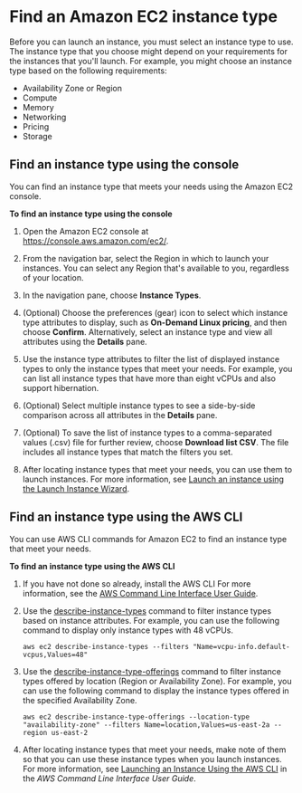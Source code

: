 # Find an Amazon EC2 instance type<a name="instance-discovery"></a>

Before you can launch an instance, you must select an instance type to use\. The instance type that you choose might depend on your requirements for the instances that you'll launch\. For example, you might choose an instance type based on the following requirements:
+ Availability Zone or Region
+ Compute
+ Memory
+ Networking
+ Pricing
+ Storage

## Find an instance type using the console<a name="instance-discovery-console"></a>

You can find an instance type that meets your needs using the Amazon EC2 console\.

**To find an instance type using the console**

1. Open the Amazon EC2 console at [https://console\.aws\.amazon\.com/ec2/](https://console.aws.amazon.com/ec2/)\.

1. From the navigation bar, select the Region in which to launch your instances\. You can select any Region that's available to you, regardless of your location\.

1. In the navigation pane, choose **Instance Types**\. 

1. \(Optional\) Choose the preferences \(gear\) icon to select which instance type attributes to display, such as **On\-Demand Linux pricing**, and then choose **Confirm**\. Alternatively, select an instance type and view all attributes using the **Details** pane\.

1. Use the instance type attributes to filter the list of displayed instance types to only the instance types that meet your needs\. For example, you can list all instance types that have more than eight vCPUs and also support hibernation\.

1. \(Optional\) Select multiple instance types to see a side\-by\-side comparison across all attributes in the **Details** pane\.

1. \(Optional\) To save the list of instance types to a comma\-separated values \(\.csv\) file for further review, choose **Download list CSV**\. The file includes all instance types that match the filters you set\.

1. After locating instance types that meet your needs, you can use them to launch instances\. For more information, see [Launch an instance using the Launch Instance Wizard](launching-instance.md)\.

## Find an instance type using the AWS CLI<a name="instance-discovery-cli"></a>

You can use AWS CLI commands for Amazon EC2 to find an instance type that meet your needs\.

**To find an instance type using the AWS CLI**

1. If you have not done so already, install the AWS CLI For more information, see the [AWS Command Line Interface User Guide](https://docs.aws.amazon.com/cli/latest/userguide/)\.

1. Use the [describe\-instance\-types](https://docs.aws.amazon.com/goto/aws-cli/ec2-2016-11-15/DescribeInstanceTypes) command to filter instance types based on instance attributes\. For example, you can use the following command to display only instance types with 48 vCPUs\.

   ```
   aws ec2 describe-instance-types --filters "Name=vcpu-info.default-vcpus,Values=48"
   ```

1. Use the [describe\-instance\-type\-offerings](https://docs.aws.amazon.com/goto/aws-cli/ec2-2016-11-15/DescribeInstanceTypeOfferings) command to filter instance types offered by location \(Region or Availability Zone\)\. For example, you can use the following command to display the instance types offered in the specified Availability Zone\. 

   ```
   aws ec2 describe-instance-type-offerings --location-type "availability-zone" --filters Name=location,Values=us-east-2a --region us-east-2
   ```

1. After locating instance types that meet your needs, make note of them so that you can use these instance types when you launch instances\. For more information, see [Launching an Instance Using the AWS CLI](https://docs.aws.amazon.com/cli/latest/userguide/cli-ec2-launch.html#launching-instances) in the *AWS Command Line Interface User Guide*\.